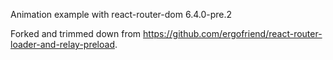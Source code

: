 Animation example with react-router-dom 6.4.0-pre.2

Forked and trimmed down from https://github.com/ergofriend/react-router-loader-and-relay-preload.
